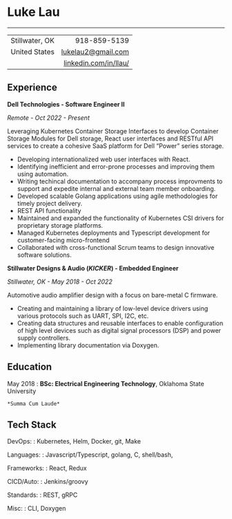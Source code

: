 Luke Lau
============================

----------------------------

|                   |                                                       |
| :---------------- | ----------------------------------------------------: |
| Stillwater, OK    | 918-859-5139                                          |
| United States     | <lukelau2@gmail.com>                                  |
|                   | [linkedin.com/in/llau/](https://linkedin.com/in/llau) |

Experience
----------

**Dell Technologies - Software Engineer II**

_Remote - Oct 2022 - Present_

Leveraging Kubernetes Container Storage Interfaces to develop Container Storage Modules for Dell storage, React user interfaces
and RESTful API services to create a cohesive SaaS platform for
Dell “Power” series storage.

*   Developing internationalized web user interfaces with React.
*   Identifying inefficient and error-prone processes and improving them
    using automation.
*   Writing techincal documentation to accompany process improvments to
    support and expedite internal and external team member onboarding.
*   Developed scalable Golang applications using agile methodologies
    for timely project delivery.
*   REST API functionality 
*   Maintained and expanded the functionality of Kubernetes CSI drivers
    for proprietary storage platforms.
*   Managed Kubernetes deployments and Typescript development for
    customer-facing micro-frontend
*   Collaborated with cross-functional Scrum teams to design innovative
    software solutions.

**Stillwater Designs & Audio (_KICKER_) - Embedded Engineer**

_Stillwater, OK - May 2018 - Oct 2022_

Automotive audio amplifier design with a focus on bare-metal C firmware.

*   Creating and maintaining a library of low-level device drivers using 
    various protocols such as UART, SPI, I2C, etc.
*   Creating data structures and reusable interfaces to enable configuration
    of high level devices such as digital signal processors (DSP) and power supply
    controllers.
*   Implementing library documentation via Doxygen.

Education
---------

May 2018
:   **BSc: Electrical Engineering Technology**, Oklahoma State University

    *Summa Cum Laude*

Tech Stack
----------

DevOps:
:   Kubernetes, Helm, Docker, git, Make

Languages:
:   Javascript/Typescript, golang, C, shell/bash,

Frameworks:
:   React, Redux

CICD/Auto:
:   Jenkins/groovy

Standards:
:   REST, gRPC

Misc:
:   CLI, Doxygen